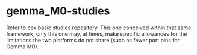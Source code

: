 # gemma_M0-studies
Refer to cpx basic studies repository.  This one conceived within that same framework, only this one may, at times, make specific allowances for the limitations the two platforms do not share (such as fewer port pins for Gemma M0).
